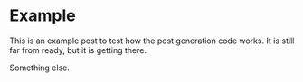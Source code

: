 # Example

This is an example post to test how the post generation code works. It is still
far from ready, but it is getting there.

Something else.
